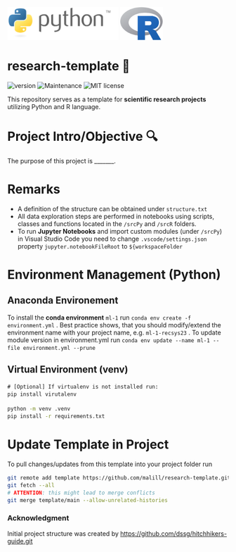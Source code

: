 <p float="left">
  <img src="./docs/.readme/Python_logo_and_wordmark.svg" height="75" />
  <img src="./docs/.readme/R_logo.svg" height="75" />
</p>

# research-template :microscope:

![version](https://img.shields.io/badge/version-1.1-blue) ![Maintenance](https://img.shields.io/badge/Maintained%3F-yes-green.svg) ![MIT license](https://img.shields.io/badge/License-MIT-blue.svg)

This repository serves as a template for **scientific research projects** utilizing Python and R language.

# Project Intro/Objective :mag:

The purpose of this project is _______.

# Remarks
* A definition of the structure can be obtained under `structure.txt`
* All data exploration steps are performed in notebooks using scripts, classes and functions located in the `/srcPy` and `/srcR` folders.
* To run **Jupyter Notebooks** and import custom modules (under `/srcPy`) in Visual Studio Code you need to change `.vscode/settings.json` property `jupyter.notebookFileRoot` to `${workspaceFolder`
  
# Environment Management (Python)

## Anaconda Environement

To install the **conda environment** `ml-1` run `conda env create -f environment.yml` . Best practice shows, that you should modify/extend the environment name with your project name, e.g. `ml-1-recsys23` . To update module version in environment.yml run `conda env update --name ml-1 --file environment.yml --prune`

## Virtual Environment (venv)

```cmd
# [Optional] If virtualenv is not installed run:
pip install virutalenv

python -m venv .venv
pip install -r requirements.txt
```

# Update Template in Project

To pull changes/updates from this template into your project folder run

```sh
git remote add template https://github.com/malill/research-template.git
git fetch --all
# ATTENTION: this might lead to merge conflicts
git merge template/main --allow-unrelated-histories
```

### Acknowledgment

Initial project structure was created by https://github.com/dssg/hitchhikers-guide.git
